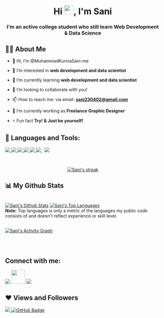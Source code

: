 <h1 align="center">Hi <img src="https://raw.githubusercontent.com/MartinHeinz/MartinHeinz/master/wave.gif" width="30px">, I'm Sani</h1>
<h3 align="center">I'm an active college student who still learn Web Development & Data Science</h3>


## 🙋‍♂️ About Me

- 👋 Hi, I’m @MuhammadKurniaSani-me

- 👀 I’m interested in **web development and data scientist**

- 🌱 I’m currently learning **web development and data scientist**

- 💞️ I’m looking to collaborate with you!

- 📫 How to reach me: via email: **sani230402@gmail.com**

- 🔭 I’m currently working as **Freelance Graphic Designer**

- ⚡ Fun fact **Try! & Just be yourself!**

## 🚀 Languages and Tools:

<p align="left"> 
    <a href="https://www.java.com" target="_blank"> <img src="https://img.icons8.com/color/48/000000/java-coffee-cup-logo.png"/> </a>
    <a href="https://developer.mozilla.org/en-US/docs/Web/JavaScript" target="_blank"> <img src="https://img.icons8.com/color/48/000000/javascript.png"/> </a> 
    <a href="https://www.w3.org/html/" target="_blank"> <img src="https://img.icons8.com/color/48/000000/html-5.png"/> </a> 
    <a href="https://www.w3schools.com/css/" target="_blank"> <img src="https://img.icons8.com/color/48/000000/css3.png"/> </a>
    <a href="https://www.python.org" target="_blank"> <img src="https://img.icons8.com/color/48/000000/python.png"/> </a>  
    <a style="padding-right:8px;" href="https://www.mysql.com/" target="_blank"> <img src="https://img.icons8.com/fluent/50/000000/mysql-logo.png"/> </a>
    <a href="https://git-scm.com/" target="_blank"> <img src="https://img.icons8.com/color/48/000000/git.png"/> </a> 
</p>

<br/>

<p align="center">
    <a href="https://github.com/MuhammadKurniaSani-me/github-readme-streak-stats">
        <img title="🔥 Get streak stats for your profile at git.io/streak-stats" alt="Sani's streak" src="https://github-readme-streak-stats.herokuapp.com/?user=MuhammadKurniaSani-me&theme=black-ice&hide_border=true&stroke=0000&background=060A0CD0"/>
    </a>
</p>

## 📊 My Github Stats

  <br/>
    <a href="https://github.com/SubhamRaoniar28/github-readme-stats"><img alt="Sani's Github Stats" src="https://github-readme-stats.vercel.app/api?username=MuhammadKurniaSani-me&show_icons=true&count_private=true&theme=react&hide_border=true&bg_color=0D1117" /></a>
  <a href="https://github.com/SubhamRaoniar28/github-readme-stats"><img alt="Sani's Top Languages" src="https://github-readme-stats.vercel.app/api/top-langs/?username=MuhammadKurniaSani-me&langs_count=8&count_private=true&layout=compact&theme=react&hide_border=true&bg_color=0D1117" /></a>
  <br/>
  <b>Note:</b> Top languages is only a metric of the languages my public code consists of and doesn't reflect experience or skill level.


<br/>
<br/>

<a href="https://github.com/MuhammadKurniaSani-me/github-readme-activity-graph"><img alt="Sani's Activity Graph" src="https://activity-graph.herokuapp.com/graph?username=MuhammadKurniaSani-me&bg_color=0D1117&color=5BCDEC&line=5BCDEC&point=FFFFFF&hide_border=true" /></a>

<br/>
<br/>

## Connect with me:
<p align="left">

<a href = "https://www.linkedin.com/in/muhammad-kurnia-sani-27b521218/" target="_blank"><img src="https://img.icons8.com/fluent/48/000000/linkedin.png"/></a>
<a href = "https://mail.google.com/mail/?view=cm&fs=1&to=sani230402@gmail.com&su=SUBJECT&body=BODY&bcc=sani230402@gmail.com" target="_blank"><img src="https://img.icons8.com/color/344/circled-envelope.png" width="45"/></a>
<a href = "https://www.instagram.com/sani2342.me/" target="_blank"><img src="https://img.icons8.com/fluent/48/000000/instagram-new.png"/></a>

</p>

## ❤ Views and Followers
<a href="https://github.com/MuhammadKurniaSani-me/github-profile-views-counter">
    <img src="https://komarev.com/ghpvc/?username=MuhammadKurniaSani-me">
</a>
<a href="https://github.com/MuhammadKurniaSani-me?tab=followers"><img src="https://img.shields.io/github/followers/MuhammadKurniaSani-me?label=Followers&style=social" alt="GitHub Badge"></a>

<!---
MuhammadKurniaSani-me/MuhammadKurniaSani-me is a ✨ special ✨ repository because its `README.md` (this file) appears on your GitHub profile.
You can click the Preview link to take a look at your changes.
--->
